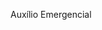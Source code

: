 Auxílio Emergencial

<!-- 
git init
echo "# auxilio_emergencial" >> README.md
git add .
git commit -m "first commit"
git remote add origin https://github.com/erickmattoso/auxilio_emergencial.git
git push --set-upstream origin master 
-->